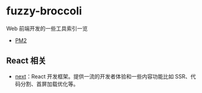 # fuzzy-broccoli
Web 前端开发的一些工具索引一览


- [PM2](https://github.com/Unitech/pm2)

## React 相关
- [next](https://github.com/vercel/next.js)：React 开发框架。提供一流的开发者体验和一些内容功能比如 SSR、代码分割、首屏加载优化等。
